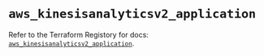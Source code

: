 # `aws_kinesisanalyticsv2_application`

Refer to the Terraform Registory for docs: [`aws_kinesisanalyticsv2_application`](https://www.terraform.io/docs/providers/aws/r/kinesisanalyticsv2_application).

